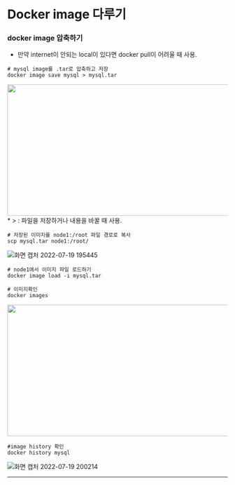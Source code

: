 # Docker image 다루기
### docker image 압축하기
* 만약 internet이 안되는 local이 있다면 docker pull이 어려울 때 사용.
```
# mysql image를 .tar로 압축하고 저장
docker image save mysql > mysql.tar
```
<img src="https://user-images.githubusercontent.com/87213815/179733592-e6baac4f-aca2-45cf-8912-08f4c28dee25.png" width="600" height="300">
* > :  파일을 저장하거나 내용을 바꿀 때 사용.

```
# 저장된 이미지를 node1:/root 파일 경로로 복사
scp mysql.tar node1:/root/
```
![화면 캡처 2022-07-19 195445](https://user-images.githubusercontent.com/87213815/179734037-44087623-5016-46ac-916f-a5aec01c3806.png)

```
# node1에서 이미지 파일 로드하기
docker image load -i mysql.tar

# 이미지확인
docker images
```
<img src="https://user-images.githubusercontent.com/87213815/179735161-22fbed44-dbc0-4f2d-8cd4-2a2c04cc3f84.png" width="600" height="300">

```
#image history 확인
docker history mysql
```
![화면 캡처 2022-07-19 200214](https://user-images.githubusercontent.com/87213815/179735323-11c07772-6fb1-404a-ba7d-856aa1f1e6f9.png)
* * *

